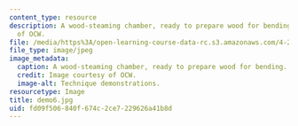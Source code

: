 ```yaml
---
content_type: resource
description: A wood-steaming chamber, ready to prepare wood for bending. Image courtesy
  of OCW.
file: /media/https%3A/open-learning-course-data-rc.s3.amazonaws.com/4-296-furniture-making-spring-2005/fd09f506840f674c2ce7229626a41b8d_demo6.jpg
file_type: image/jpeg
image_metadata:
  caption: A wood-steaming chamber, ready to prepare wood for bending.
  credit: Image courtesy of OCW.
  image-alt: Technique demonstrations.
resourcetype: Image
title: demo6.jpg
uid: fd09f506-840f-674c-2ce7-229626a41b8d
---
```

